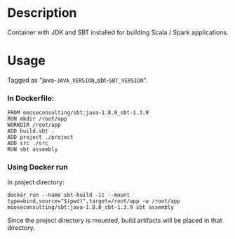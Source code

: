 # Description

Container with JDK and SBT installed for building Scala / Spark applications.

# Usage

Tagged as "java-`JAVA_VERSION`_sbt-`SBT_VERSION`". 

### In Dockerfile:

```
FROM mooseconsulting/sbt:java-1.8.0_sbt-1.3.9
RUN mkdir /root/app
WORKDIR /root/app
ADD build.sbt .
ADD project ./project
ADD src ./src
RUN sbt assembly
```

### Using Docker run 

In project directory: 

```
docker run --name sbt-build -it --mount type=bind,source="$(pwd)",target=/root/app -w /root/app mooseconsulting/sbt:java-1.8.0_sbt-1.3.9 sbt assembly
```

Since the project directory is mounted, build artifacts will be placed in that directory. 
